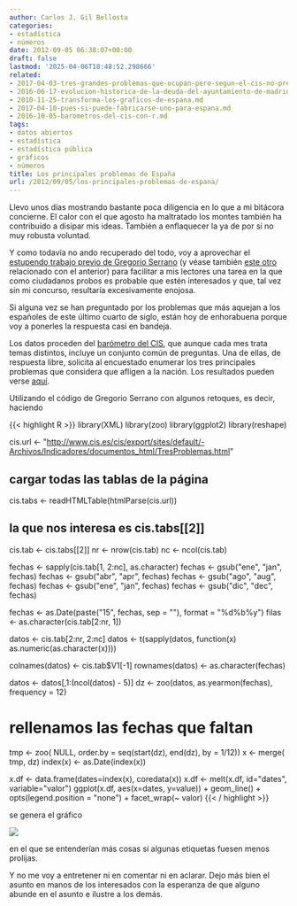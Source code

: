 ```yaml
---
author: Carlos J. Gil Bellosta
categories:
- estadística
- números
date: 2012-09-05 06:38:07+00:00
draft: false
lastmod: '2025-04-06T18:48:52.298666'
related:
- 2017-04-03-tres-grandes-problemas-que-ocupan-pero-segun-el-cis-no-preocupan.md
- 2016-06-17-evolucion-historica-de-la-deuda-del-ayuntamiento-de-madrid.md
- 2010-11-25-transforma-los-graficos-de-espana.md
- 2017-04-10-pues-si-puede-fabricarse-uno-para-espana.md
- 2016-10-05-barometros-del-cis-con-r.md
tags:
- datos abiertos
- estadística
- estadística pública
- gráficos
- números
title: Los principales problemas de España
url: /2012/09/05/los-principales-problemas-de-espana/
---
```


Llevo unos días mostrando bastante poca diligencia en lo que a mi bitácora concierne. El calor con el que agosto ha maltratado los montes también ha contribuido a disipar mis ideas. También a enflaquecer la ya de por sí no muy robusta voluntad.

Y como todavía no ando recuperado del todo, voy a aprovechar el [estupendo trabajo previo de Gregorio Serrano](http://www.grserrano.es/wp/2012/09/ejemplo-de-web-scraping-indicadores-de-confianza-politica/) (y véase también [este otro](http://www.grserrano.es/wp/2012/09/la-desconfianza-en-los-politicos/) relacionado con el anterior) para facilitar a mis lectores una tarea en la que como ciudadanos probos es probable que estén interesados y que, tal vez sin mi concurso, resultaría excesivamente enojosa.

Si alguna vez se han preguntado por los problemas que más aquejan a los españoles de este último cuarto de siglo, están hoy de enhorabuena porque voy a ponerles la respuesta casi en bandeja.

Los datos proceden del [barómetro del CIS](http://www.cis.es/cis/opencms/ES/11_barometros/indicadores.html), que aunque cada mes trata temas distintos, incluye un conjunto común de preguntas. Una de ellas, de respuesta libre, solicita al encuestado enumerar los tres principales problemas que considera que afligen a la nación. Los resultados pueden verse [aquí](http://www.cis.es/cis/export/sites/default/-Archivos/Indicadores/documentos_html/TresProblemas.html).

Utilizando el código de Gregorio Serrano con algunos retoques, es decir, haciendo

{{< highlight R >}}
library(XML)
library(zoo)
library(ggplot2)
library(reshape)

cis.url <- "http://www.cis.es/cis/export/sites/default/-Archivos/Indicadores/documentos_html/TresProblemas.html"

## cargar todas las tablas de la página

cis.tabs <- readHTMLTable(htmlParse(cis.url))

## la que nos interesa es cis.tabs[[2]]
cis.tab <- cis.tabs[[2]]
nr <- nrow(cis.tab)
nc <- ncol(cis.tab)

fechas <- sapply(cis.tab[1, 2:nc], as.character)
fechas <- gsub("ene", "jan", fechas)
fechas <- gsub("abr", "apr", fechas)
fechas <- gsub("ago", "aug", fechas)
fechas <- gsub("ene", "jan", fechas)
fechas <- gsub("dic", "dec", fechas)

fechas <- as.Date(paste("15", fechas, sep = ""), format = "%d%b%y")
filas <- as.character(cis.tab[2:nr, 1])

datos <- cis.tab[2:nr, 2:nc]
datos <- t(sapply(datos, function(x) as.numeric(as.character(x))))

colnames(datos) <- cis.tab$V1[-1]
rownames(datos) <- as.character(fechas)

datos <- datos[,1:(ncol(datos) - 5)]
dz <- zoo(datos, as.yearmon(fechas), frequency = 12)

# rellenamos las fechas que faltan
tmp <- zoo( NULL, order.by = seq(start(dz), end(dz), by = 1/12))
x <- merge( tmp, dz)
index(x) <- as.Date(index(x))

x.df <- data.frame(dates=index(x), coredata(x))
x.df <- melt(x.df, id="dates", variable="valor")
ggplot(x.df, aes(x=dates, y=value)) + geom_line() + opts(legend.position = "none") + facet_wrap(~ valor)
{{< / highlight >}}

se genera el gráfico

[![](/wp-uploads/2012/09/problemas_cis.png#center)
](/wp-uploads/2012/09/problemas_cis.png#center)

en el que se entenderían más cosas si algunas etiquetas fuesen menos prolijas.

Y no me voy a entretener ni en comentar ni en aclarar. Dejo más bien el asunto en manos de los interesados con la esperanza de que alguno abunde en el asunto e ilustre a los demás.